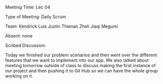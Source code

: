 Meeting Time: Lec 04

Type of Meeting: Daily Scrum

Team: Kendrick Luis Justin Thienan Zheli Jiaqi Megumi

Absent: none

Scribed Discussion:

Today we finished our problem scenarios and then went over the different features that we want to implement into our app. We also talked about meeting tomorrow outside of class to discuss making the first instance of our project and then pushing it to Git Hub so we can have the whole group working on it.
